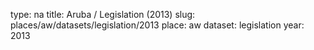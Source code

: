 type: na
title: Aruba / Legislation (2013)
slug: places/aw/datasets/legislation/2013
place: aw
dataset: legislation
year: 2013
